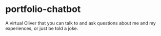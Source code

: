 # portfolio-chatbot
A virtual Oliver that you can talk to and ask questions about me and my experiences, or just be told a joke.
